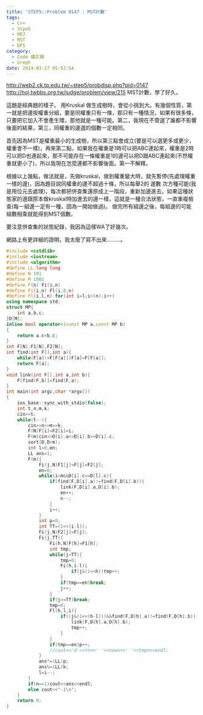 ```yaml
---
title: 'STEP5::Problem 0147 : MST計數'
tags:
  - C++
  - Stpe5
  - HOJ
  - MST
  - DFS
category:
  - Code 備忘錄
  - Greph
date: 2014-03-27 05:52:54
---
```




http://web2.ck.tp.edu.tw/~step5/probdisp.php?pid=0147
http://hoj.twbbs.org.tw/judge/problem/view/215
MST計數，學了好久。

<!--more-->

這題是經典題的樣子。
用Kruskal 做生成樹時，會從小挑到大。有幾個性質，第一就是把邊按權重分組，要是同權重只有一條，那只有一種情況，如果有很多條，只要把它加入不會產生環，那他就是一種可能。第二，我現在不管選了誰都不影響後面的結果，第三，同權重的邊選的個數一定相同。

首先因為MST是權重最小的生成樹，所以第三點會成立(要是可以選更多或更少，權重會不一樣)，再來第二點，如果我在權重是1時可以把ABC連起來，權重是2時可以把D也連起來，那不可能存在一條權重是1的邊可以把D跟ABC連起來(不然權重就更小了)，所以我現在怎麼連都不影響後面。第一不解釋。

根據以上幾點，做法就是，先做kruskal，做到權重變大時，就先暫停(先處理權重一樣的邊)，因為題目說同權重的邊不超過十條，所以每舉2的 邊數 次方種可能(我是用位元去處理)，每次都把併查集還原成上一階段，重新加邊進去，如果這種狀態家的邊跟原本做kruskal時加進去的邊一樣，這就是一種合法狀態，一直重複檢查(每一組邊一定有一種，因為一開始做過)。
做完所有組邊之後，每組邊的可能組數相乘就能得到MST個數。

要注意併查集的狀態紀錄，我因為這樣WA了好幾次。

網路上有更詳細的證明，我太廢了寫不出來.........。



``` c++
#include <cstdlib>
#include <iostream>
#include <algorithm>
#define LL long long 
#define N 101
#define M 1001
#define F(n) Fi(i,n)
#define Fi(i,n) Fl(i,0,n)
#define Fl(i,l,n) for(int i=l;i<(n);i++)
using namespace std;
struct MP{
    int a,b,c;
}D[M];
inline bool operator<(const MP a,const MP b)
{
    return a.c<b.c;
}
int F[N],F1[N],F2[N];
int find(int F[],int a){
    while(F[a]!=F[F[a]])F[a]=F[F[a]];
    return F[a];
}
void link(int F[],int a,int b){
    F[find(F,b)]=find(F,a);
}
int main(int argc,char *argv[])
{
    ios_base::sync_with_stdio(false);
    int t,n,m,k;
    cin>>t;
    while(t--){
        cin>>n>>m>>k;
        F(N)F[i]=F2[i]=i;
        F(m)cin>>D[i].a>>D[i].b>>D[i].c;
        sort(D,D+m);
        int l=0,en;
        LL ans=1;
        F(m){
            Fi(j,N)F1[j]=F[j]=F2[j];
            en=0;
            while(i<m&&D[i].c==D[l].c){
                if(find(F,D[i].a)!=find(F,D[i].b)){
                    link(F,D[i].a,D[i].b);
                    en++;
                    n--;
                }
                i++;
            }
            int p=0;
            int TT=(1<<(i-l));
            Fi(j,N)F2[j]=F[j];
            Fi(j,TT){
                Fi(h,N)F[h]=F1[h];
                int tmp;
                while(j<TT){
                    tmp=0;
                    Fi(h,i-l){
                        if(j&(1<<h))tmp++;
                    }
                    if(tmp==en)break;
                    j++;
                }
                if(j>=TT)break;
                tmp=0;
                Fl(h,l,i){
                    if((j&(1<<(h-l)))&&find(F,D[h].a)!=find(F,D[h].b)){
                        link(F,D[h].a,D[h].b);
                        tmp++;
                    }
                }
                if(tmp==en)p++;
                //cout<<'d'<<tn<<' '<<nown<<' '<<tmpn<<endl;
            }
            ans*=(LL)p;
            ans%=(LL)k;
            l=i--;
        }
        if(n==1)cout<<ans<<endl;
        else cout<<"-1\n";
    }
    return 0;
}
```